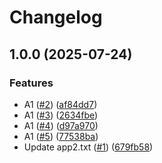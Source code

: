 # Changelog

## 1.0.0 (2025-07-24)


### Features

* A1 ([#2](https://github.com/sdfdsfsfd/release-please/issues/2)) ([af84dd7](https://github.com/sdfdsfsfd/release-please/commit/af84dd72f4ede7af3d992e65aa7ea29f2ca7a677))
* A1 ([#3](https://github.com/sdfdsfsfd/release-please/issues/3)) ([2634fbe](https://github.com/sdfdsfsfd/release-please/commit/2634fbefd117325b1246f29f905dcfb8f8497faa))
* A1 ([#4](https://github.com/sdfdsfsfd/release-please/issues/4)) ([d97a970](https://github.com/sdfdsfsfd/release-please/commit/d97a9709b8f2cb5187e4bbc0d64d6ac6ac1a6726))
* A1 ([#5](https://github.com/sdfdsfsfd/release-please/issues/5)) ([77538ba](https://github.com/sdfdsfsfd/release-please/commit/77538ba977d3d4f30f9b847c27946bf7309d3177))
* Update app2.txt ([#1](https://github.com/sdfdsfsfd/release-please/issues/1)) ([679fb58](https://github.com/sdfdsfsfd/release-please/commit/679fb58221db97547932943863b6e1482cacfad0))
